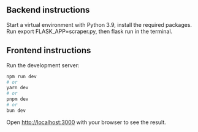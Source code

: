 ## Backend instructions
Start a virtual environment with Python 3.9, install the required packages. Run export FLASK_APP=scraper.py, then flask run in the terminal.

## Frontend instructions

Run the development server:

```bash
npm run dev
# or
yarn dev
# or
pnpm dev
# or
bun dev
```

Open [http://localhost:3000](http://localhost:3000) with your browser to see the result.
